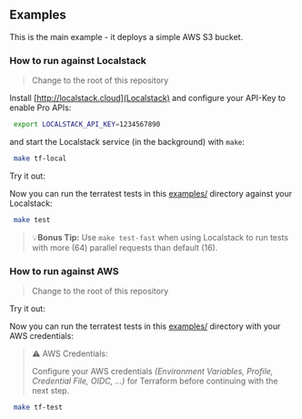 ## Examples

This is the main example - it deploys a simple AWS S3 bucket.


### How to run against Localstack

> Change to the root of this repository

Install [http://localstack.cloud](Localstack) and configure your API-Key to enable Pro APIs:

```bash
 export LOCALSTACK_API_KEY=1234567890
```

and start the Localstack service (in the background) with `make`:

```bash
 make tf-local
```

Try it out:

Now you can run the terratest tests in this [examples/](../examples) directory against your Localstack:

```bash
 make test
```

> 💡**Bonus Tip:** Use `make test-fast` when using Localstack to run tests with more (64) parallel requests than default (16).


### How to run against AWS

> Change to the root of this repository

Try it out:

Now you can run the terratest tests in this [examples/](../examples) directory with your AWS credentials:

> ⚠️ AWS Credentials:
>
> Configure your AWS credentials _(Environment Variables, Profile, Credential File, OIDC, ...)_
> for Terraform before continuing with the next step.


```bash
 make tf-test
```
